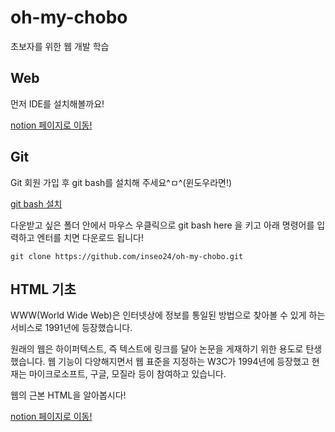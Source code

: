 # oh-my-chobo
초보자를 위한 웹 개발 학습

## Web

먼저 IDE를 설치해볼까요!

[notion 페이지로 이동!](https://enchanting-peripheral-390.notion.site/VS-Code-56eb96ebe19e49adb2dbfa15539d2fff)


## Git

Git 회원 가입 후 git bash를 설치해 주세요^ㅁ^(윈도우라면!)

[git bash 설치](https://xangmin.tistory.com/102)

다운받고 싶은 폴더 안에서 마우스 우클릭으로 git bash here 을 키고 아래 명령어를 입력하고 엔터를 치면 다운로드 됩니다!

```shell
git clone https://github.com/inseo24/oh-my-chobo.git
```

## HTML 기초

WWW(World Wide Web)은 인터넷상에 정보를 통일된 방법으로 찾아볼 수 있게 하는 서비스로 1991년에 등장했습니다.

원래의 웹은 하이퍼텍스트, 즉 텍스트에 링크를 달아 논문을 게재하기 위한 용도로 탄생했습니다. 웹 기능이 다양해지면서 웹 표준을 지정하는 W3C가 1994년에 등장했고 현재는 마이크로소프트, 구글, 모질라 등이 참여하고 있습니다.

웹의 근본 HTML을 알아봅시다!

[notion 페이지로 이동!](https://enchanting-peripheral-390.notion.site/HTML5-d293f1b2962149e4b37248cbf560f46e)
